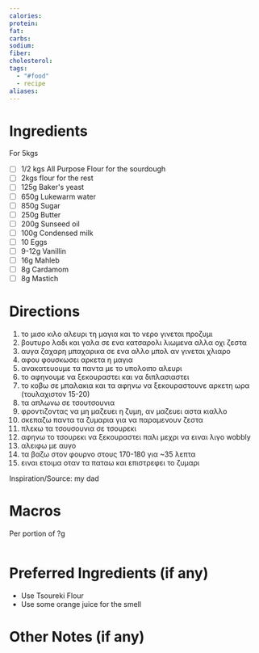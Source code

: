 ```yaml
---
calories: 
protein: 
fat: 
carbs: 
sodium: 
fiber: 
cholesterol: 
tags:
  - "#food"
  - recipe
aliases:
---
```

# Ingredients
For 5kgs
- [ ] 1/2 kgs All Purpose Flour for the sourdough
- [ ] 2kgs flour for the rest
- [ ] 125g Baker's yeast
- [ ] 650g Lukewarm water
- [ ] 850g Sugar
- [ ] 250g Butter
- [ ] 200g Sunseed oil
- [ ] 100g Condensed milk
- [ ] 10 Eggs
- [ ] 9-12g Vanillin
- [ ] 16g Mahleb
- [ ] 8g Cardamom
- [ ] 8g Mastich

# Directions
1. το μισο κιλο αλευρι τη μαγια και το νερο γινεται προζυμι
2. βουτυρο λαδι και γαλα σε ενα κατσαρολι λιωμενα αλλα οχι ζεστα
3. αυγα ζαχαρη μπαχαρικα σε ενα αλλο μπολ αν γινεται χλιαρο
4. αφου φουσκωσει αρκετα η μαγια
5. ανακατευουμε τα παντα με το υπολοιπο αλευρι
6. το αφηνουμε να ξεκουραστει και να διπλασιαστει
7. το κοβω σε μπαλακια και τα αφηνω να ξεκουραστουνε αρκετη ωρα (τουλαχιστον 15-20)
8. τα απλωνω σε τσουτσουνια
9. φροντιζοντας να μη μαζευει η ζυμη, αν μαζευει αστα κιαλλο
10. σκεπαζω παντα τα ζυμαρια για να παραμενουν ζεστα
11. πλεκω τα τσουσουνια σε τσουρεκι
12. αφηνω το τσουρεκι να ξεκουραστει παλι μεχρι να ειναι λιγο wobbly
13. αλειφω με αυγο
14. τα βαζω στον φουρνο στους 170-180 για ~35 λεπτα
15. ειναι ετοιμα οταν τα παταω και επιστρεφει το ζυμαρι

Inspiration/Source: my dad
# Macros
Per portion of ?g
```foodiary

```
# Preferred Ingredients (if any)
- Use Tsoureki Flour
- Use some orange juice for the smell

# Other Notes (if any)

